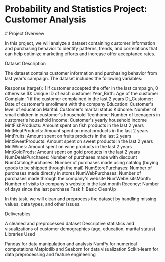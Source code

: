 <h1>Probability and Statistics Project: Customer Analysis</h1>
# Project Overview

In this project, we will analyze a dataset containing customer information and purchasing behavior to identify patterns, trends, and correlations that can help optimize marketing efforts and increase offer acceptance rates.

Dataset Description

The dataset contains customer information and purchasing behavior from last year's campaign. The dataset includes the following variables:

Response (target): 1 if customer accepted the offer in the last campaign, 0 otherwise
ID: Unique ID of each customer
Year_Birth: Age of the customer
Complain: 1 if the customer complained in the last 2 years
Dt_Customer: Date of customer's enrollment with the company
Education: Customer's level of education
Marital: Customer's marital status
Kidhome: Number of small children in customer's household
Teenhome: Number of teenagers in customer's household
Income: Customer's yearly household income
MntFishProducts: Amount spent on fish products in the last 2 years
MntMeatProducts: Amount spent on meat products in the last 2 years
MntFruits: Amount spent on fruits products in the last 2 years
MntSweetProducts: Amount spent on sweet products in the last 2 years
MntWines: Amount spent on wine products in the last 2 years
MntGoldProds: Amount spent on gold products in the last 2 years
NumDealsPurchases: Number of purchases made with discount
NumCatalogPurchases: Number of purchases made using catalog (buying goods to be shipped through the mail)
NumStorePurchases: Number of purchases made directly in stores
NumWebPurchases: Number of purchases made through the company's website
NumWebVisitsMonth: Number of visits to company's website in the last month
Recency: Number of days since the last purchase
Task 1: Basic CleanUp

In this task, we will clean and preprocess the dataset by handling missing values, data types, and other issues.

Deliverables

A cleaned and preprocessed dataset
Descriptive statistics and visualizations of customer demographics (age, education, marital status)
Libraries Used

Pandas for data manipulation and analysis
NumPy for numerical computations
Matplotlib and Seaborn for data visualization
Scikit-learn for data preprocessing and feature engineering
